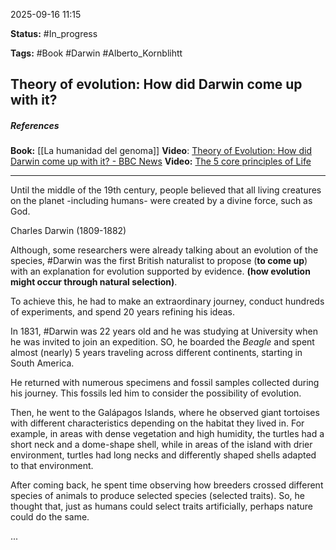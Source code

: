 2025-09-16 11:15

**Status:** #In_progress 

**Tags:** #Book #Darwin #Alberto_Kornblihtt

## Theory of evolution: How did Darwin come up with it?

##### **References**
**Book:** [[La humanidad del genoma]]
**Video**: [Theory of Evolution: How did Darwin come up with it? - BBC News](https://www.youtube.com/watch?v=JOk_0mUT_JU)
**Video:** [The 5 core principles of Life](https://www.youtube.com/watch?v=5EwVBC3VsRA)

---
Until the middle of the 19th century, people believed that all living creatures on the planet -including humans- were created by a divine force, such as God.

Charles Darwin (1809-1882)

Although, some researchers were already talking about an evolution of the species, #Darwin was the first British naturalist to propose (**to come up**) with an explanation for evolution supported by evidence. **(how evolution might occur through natural selection)**.

To achieve this, he had to make an extraordinary journey, conduct hundreds of experiments, and spend 20 years refining his ideas.

In 1831, #Darwin was 22 years old and he was studying at University when he was invited to join an expedition. SO, he boarded the *Beagle* and spent almost (nearly) 5 years traveling across different continents, starting in South America.

He returned with numerous specimens and fossil samples collected during his journey. This fossils led him to consider the possibility of evolution.

Then, he went to the Galápagos Islands, where he observed giant tortoises with different characteristics depending on the habitat they lived in. For example, in areas with dense vegetation and high humidity, the turtles had a short neck and a dome-shape shell, while in areas of the island with drier environment, turtles had long necks and differently shaped shells adapted to that environment. 

After coming back, he spent time observing how breeders crossed different species of animals to produce selected species (selected traits). So, he thought that, just as humans could select traits artificially, perhaps nature could do the same.

...





